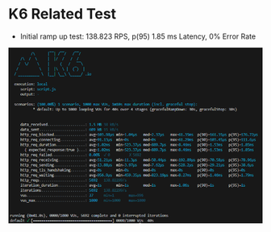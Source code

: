 # K6 Related Test

- Initial ramp up test: 138.823 RPS, p(95) 1.85 ms Latency, 0% Error Rate

![Untitled](K6%20Related%20Test%209047ae2e283e493a87694e01de896e99/Untitled.png)